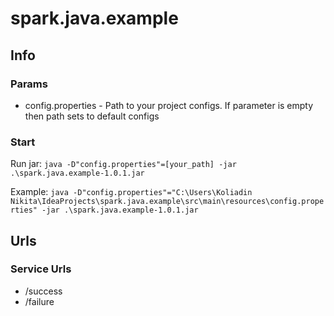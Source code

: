# spark.java.example

## Info

### Params

* config.properties - Path to your project configs. If parameter is empty then path sets to default configs

### Start

Run jar: `java -D"config.properties"=[your_path] -jar .\spark.java.example-1.0.1.jar`

Example: `java -D"config.properties"="C:\Users\Koliadin Nikita\IdeaProjects\spark.java.example\src\main\resources\config.properties" -jar .\spark.java.example-1.0.1.jar`

## Urls

### Service Urls

* /success
* /failure
